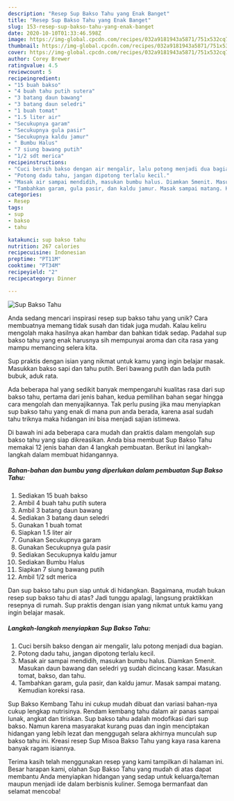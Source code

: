 ```yaml
---
description: "Resep Sup Bakso Tahu yang Enak Banget"
title: "Resep Sup Bakso Tahu yang Enak Banget"
slug: 153-resep-sup-bakso-tahu-yang-enak-banget
date: 2020-10-10T01:33:46.598Z
image: https://img-global.cpcdn.com/recipes/032a9181943a5871/751x532cq70/sup-bakso-tahu-foto-resep-utama.jpg
thumbnail: https://img-global.cpcdn.com/recipes/032a9181943a5871/751x532cq70/sup-bakso-tahu-foto-resep-utama.jpg
cover: https://img-global.cpcdn.com/recipes/032a9181943a5871/751x532cq70/sup-bakso-tahu-foto-resep-utama.jpg
author: Corey Brewer
ratingvalue: 4.5
reviewcount: 5
recipeingredient:
- "15 buah bakso"
- "4 buah tahu putih sutera"
- "3 batang daun bawang"
- "3 batang daun seledri"
- "1 buah tomat"
- "1.5 liter air"
- "Secukupnya garam"
- "Secukupnya gula pasir"
- "Secukupnya kaldu jamur"
- " Bumbu Halus"
- "7 siung bawang putih"
- "1/2 sdt merica"
recipeinstructions:
- "Cuci bersih bakso dengan air mengalir, lalu potong menjadi dua bagian."
- "Potong dadu tahu, jangan dipotong terlalu kecil."
- "Masak air sampai mendidih, masukan bumbu halus. Diamkan 5menit. Masukan daun bawang dan seledri yg sudah dicincang kasar. Masukan tomat, bakso, dan tahu."
- "Tambahkan garam, gula pasir, dan kaldu jamur. Masak sampai matang. Kemudian koreksi rasa."
categories:
- Resep
tags:
- sup
- bakso
- tahu

katakunci: sup bakso tahu 
nutrition: 267 calories
recipecuisine: Indonesian
preptime: "PT11M"
cooktime: "PT34M"
recipeyield: "2"
recipecategory: Dinner

---
```



![Sup Bakso Tahu](https://img-global.cpcdn.com/recipes/032a9181943a5871/751x532cq70/sup-bakso-tahu-foto-resep-utama.jpg)

Anda sedang mencari inspirasi resep sup bakso tahu yang unik? Cara membuatnya memang tidak susah dan tidak juga mudah. Kalau keliru mengolah maka hasilnya akan hambar dan bahkan tidak sedap. Padahal sup bakso tahu yang enak harusnya sih mempunyai aroma dan cita rasa yang mampu memancing selera kita.

Sup praktis dengan isian yang nikmat untuk kamu yang ingin belajar masak. Masukkan bakso sapi dan tahu putih. Beri bawang putih dan lada putih bubuk, aduk rata.

Ada beberapa hal yang sedikit banyak mempengaruhi kualitas rasa dari sup bakso tahu, pertama dari jenis bahan, kedua pemilihan bahan segar hingga cara mengolah dan menyajikannya. Tak perlu pusing jika mau menyiapkan sup bakso tahu yang enak di mana pun anda berada, karena asal sudah tahu triknya maka hidangan ini bisa menjadi sajian istimewa.


Di bawah ini ada beberapa cara mudah dan praktis dalam mengolah sup bakso tahu yang siap dikreasikan. Anda bisa membuat Sup Bakso Tahu memakai 12 jenis bahan dan 4 langkah pembuatan. Berikut ini langkah-langkah dalam membuat hidangannya.

<!--inarticleads1-->

##### Bahan-bahan dan bumbu yang diperlukan dalam pembuatan Sup Bakso Tahu:

1. Sediakan 15 buah bakso
1. Ambil 4 buah tahu putih sutera
1. Ambil 3 batang daun bawang
1. Sediakan 3 batang daun seledri
1. Gunakan 1 buah tomat
1. Siapkan 1.5 liter air
1. Gunakan Secukupnya garam
1. Gunakan Secukupnya gula pasir
1. Sediakan Secukupnya kaldu jamur
1. Sediakan  Bumbu Halus
1. Siapkan 7 siung bawang putih
1. Ambil 1/2 sdt merica


Dan sup bakso tahu pun siap untuk di hidangkan. Bagaimana, mudah bukan resep sup bakso tahu di atas? Jadi tunggu apalagi, langsung praktikkan resepnya di rumah. Sup praktis dengan isian yang nikmat untuk kamu yang ingin belajar masak. 

<!--inarticleads2-->

##### Langkah-langkah menyiapkan Sup Bakso Tahu:

1. Cuci bersih bakso dengan air mengalir, lalu potong menjadi dua bagian.
1. Potong dadu tahu, jangan dipotong terlalu kecil.
1. Masak air sampai mendidih, masukan bumbu halus. Diamkan 5menit. Masukan daun bawang dan seledri yg sudah dicincang kasar. Masukan tomat, bakso, dan tahu.
1. Tambahkan garam, gula pasir, dan kaldu jamur. Masak sampai matang. Kemudian koreksi rasa.


Sup Bakso Kembang Tahu ini cukup mudah dibuat dan variasi bahan-nya cukup lengkap nutrisinya. Rendam kembang tahu dalam air panas sampai lunak, angkat dan tiriskan. Sup bakso tahu adalah modofikasi dari sup bakso. Namun karena masyarakat kurang puas dan ingin menciptakan hidangan yang lebih lezat dan menggugah selara akhirnya munculah sup bakso tahu ini. Kreasi resep Sup Misoa Bakso Tahu yang kaya rasa karena banyak ragam isiannya. 

Terima kasih telah menggunakan resep yang kami tampilkan di halaman ini. Besar harapan kami, olahan Sup Bakso Tahu yang mudah di atas dapat membantu Anda menyiapkan hidangan yang sedap untuk keluarga/teman maupun menjadi ide dalam berbisnis kuliner. Semoga bermanfaat dan selamat mencoba!
